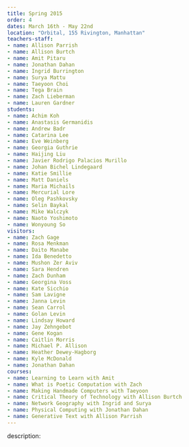 ```yaml
---
title: Spring 2015
order: 4
dates: March 16th - May 22nd
location: "Orbital, 155 Rivington, Manhattan"
teachers-staff:
- name: Allison Parrish
- name: Allison Burtch
- name: Amit Pitaru
- name: Jonathan Dahan
- name: Ingrid Burrington
- name: Surya Mattu
- name: Taeyoon Choi
- name: Tega Brain
- name: Zach Lieberman
- name: Lauren Gardner
students: 
- name: Achim Koh
- name: Anastasis Germanidis
- name: Andrew Badr
- name: Catarina Lee
- name: Eve Weinberg
- name: Georgia Guthrie
- name: Haijing Liu
- name: Javier Rodrigo Palacios Murillo
- name: Johan Bichel Lindegaard
- name: Katie Smillie
- name: Matt Daniels
- name: Maria Michails 
- name: Mercurial Lore 
- name: Oleg Pashkovsky
- name: Selin Baykal
- name: Mike Walczyk
- name: Naoto Yoshimoto
- name: Wonyoung So
visitors:
- name: Zach Gage 
- name: Rosa Menkman
- name: Daito Manabe
- name: Ida Benedetto
- name: Mushon Zer Aviv
- name: Sara Hendren
- name: Zach Dunham
- name: Georgina Voss
- name: Kate Sicchio
- name: Sam Lavigne
- name: Janna Levin
- name: Sean Carrol
- name: Golan Levin
- name: Lindsay Howard
- name: Jay Zehngebot
- name: Gene Kogan
- name: Caitlin Morris
- name: Michael P. Allison
- name: Heather Dewey-Hagborg
- name: Kyle McDonald
- name: Jonathan Dahan
courses:
- name: Learning to Learn with Amit
- name: What is Poetic Computation with Zach
- name: Making Handmade Computers with Taeyoon
- name: Critical Theory of Technology with Allison Burtch
- name: Network Geography with Ingrid and Surya
- name: Physical Computing with Jonathan Dahan
- name: Generative Text with Allison Parrish
---
```

description: 
